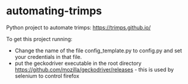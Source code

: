 # automating-trimps

Python project to automate trimps: https://trimps.github.io/

To get this project running:
- Change the name of the file config_template.py to config.py and set your credentials in that file.
- put the geckodriver executable in the root directory https://github.com/mozilla/geckodriver/releases - this is used by selenium to control firefox
